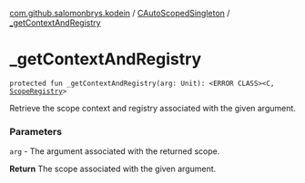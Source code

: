 [com.github.salomonbrys.kodein](../index.md) / [CAutoScopedSingleton](index.md) / [_getContextAndRegistry](.)

# _getContextAndRegistry

`protected fun _getContextAndRegistry(arg: Unit): <ERROR CLASS><C, `[`ScopeRegistry`](../-scope-registry/index.md)`>`

Retrieve the scope context and registry associated with the given argument.

### Parameters

`arg` - The argument associated with the returned scope.

**Return**
The scope associated with the given argument.

